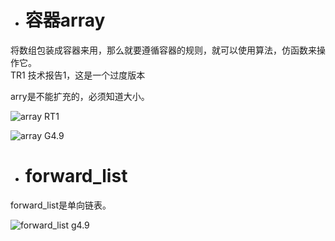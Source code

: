 - # 容器array
将数组包装成容器来用，那么就要遵循容器的规则，就可以使用算法，仿函数来操作它。  
TR1 技术报告1，这是一个过度版本  

arry是不能扩充的，必须知道大小。  

![array RT1](https://github.com/havenow/my-C-plus-plus/blob/master/STL%E6%A0%87%E5%87%86%E5%BA%93%E4%B8%8E%E6%B3%9B%E5%9E%8B%E7%BC%96%E7%A8%8B/images/array%20RT1.png)  

![array G4.9](https://github.com/havenow/my-C-plus-plus/blob/master/STL%E6%A0%87%E5%87%86%E5%BA%93%E4%B8%8E%E6%B3%9B%E5%9E%8B%E7%BC%96%E7%A8%8B/images/array%20G4.9.png)  

- # forward_list
forward_list是单向链表。  

![forward_list g4.9](https://github.com/havenow/my-C-plus-plus/blob/master/STL%E6%A0%87%E5%87%86%E5%BA%93%E4%B8%8E%E6%B3%9B%E5%9E%8B%E7%BC%96%E7%A8%8B/images/forward_list%20g4.9.png)  









